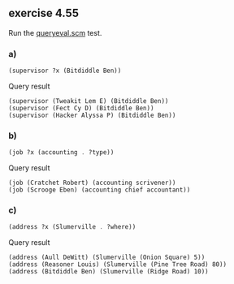 ## exercise 4.55

Run the [queryeval.scm](./queryeval.scm) test.

### a)

``` Scheme
(supervisor ?x (Bitdiddle Ben))
```

Query result

```
(supervisor (Tweakit Lem E) (Bitdiddle Ben))
(supervisor (Fect Cy D) (Bitdiddle Ben))
(supervisor (Hacker Alyssa P) (Bitdiddle Ben))
```

### b)

``` Scheme
(job ?x (accounting . ?type)) 
```

Query result

```
(job (Cratchet Robert) (accounting scrivener))
(job (Scrooge Eben) (accounting chief accountant))
```

### c)

``` Scheme
(address ?x (Slumerville . ?where)) 
```

Query result

```
(address (Aull DeWitt) (Slumerville (Onion Square) 5))
(address (Reasoner Louis) (Slumerville (Pine Tree Road) 80))
(address (Bitdiddle Ben) (Slumerville (Ridge Road) 10))
```
